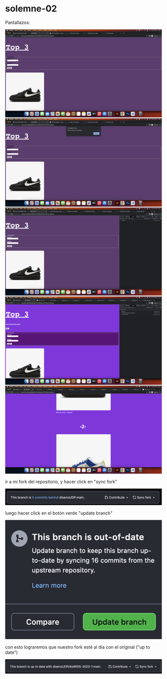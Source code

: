 # solemne-02

Pantallazos:

![pantallazo 1](./1.png)
![pantallazo 2](./2.png)
![pantallazo 3](./3.png)
![pantallazo 4](./4.png)
![pantallazo 5](./5.png)

ir a mi fork del repositorio, y hacer click en "sync fork"

![pantallazo de sync fork](./github-sync-fork.jpg)

luego hacer click en el botón verde "update branch"

![pantallazo de update branch](./github-update-branch.jpg)

con esto lograremos que nuestro fork esté al día con el original ("up to date")

![pantallazo de up to date](./github-up-to-date.jpg)
